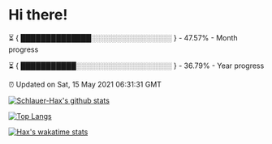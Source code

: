 # Hi there!

⏳ { ██████████████░░░░░░░░░░░░░░░░ } - 47.57% - Month progress

⏳ { ███████████░░░░░░░░░░░░░░░░░░░ } - 36.79% - Year progress

⏰ Updated on Sat, 15 May 2021 06:31:31 GMT


[![Schlauer-Hax's github stats](https://github-readme-stats.vercel.app/api?username=Schlauer-Hax&show_icons=true&theme=dark&count_private=true)](https://github.com/Schlauer-Hax)


[![Top Langs](https://github-readme-stats.vercel.app/api/top-langs/?username=Schlauer-Hax&layout=compact&theme=dark)](https://github.com/Schlauer-Hax?tab=repositories)


[![Hax's wakatime stats](https://github-readme-stats.vercel.app/api/wakatime?username=Hax&theme=dark)](https://wakatime.com/@Hax)

